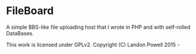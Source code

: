 # FileBoard
A simple BBS-like file uploading host that I wrote in PHP and with self-rolled DataBases. 

This work is licensed under GPLv2. 
Copyright (C)  Landon Powell 
2015 - 
